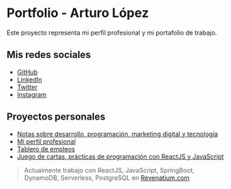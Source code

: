 # Portfolio - Arturo López

Este proyecto representa mi perfil profesional y mi portafolio de trabajo.

## Mis redes sociales

- [GitHub](https://github.com/lgzarturo)
- [LinkedIn](https://www.linkedin.com/in/lgzarturo/)
- [Twitter](https://twitter.com/lgzarturo)
- [Instagram](https://www.instagram.com/lgzarturo/)

## Proyectos personales

- [Notas sobre desarrollo, programación, marketing digital y tecnología](https://webdeveloperhints.com)
- [Mi perfil profesional](https://arthurolg.com)
- [Tablero de empleos](https://joobslot.com)
- [Juego de cartas, prácticas de programación con ReactJS y JavaScript](https://miraeljuego.com)

> Actualmente trabajo con ReactJS, JavaScript, SpringBoot, DynamoDB, Serverless, PostgreSQL en [Revenatium.com](https://revenatium.com/)

